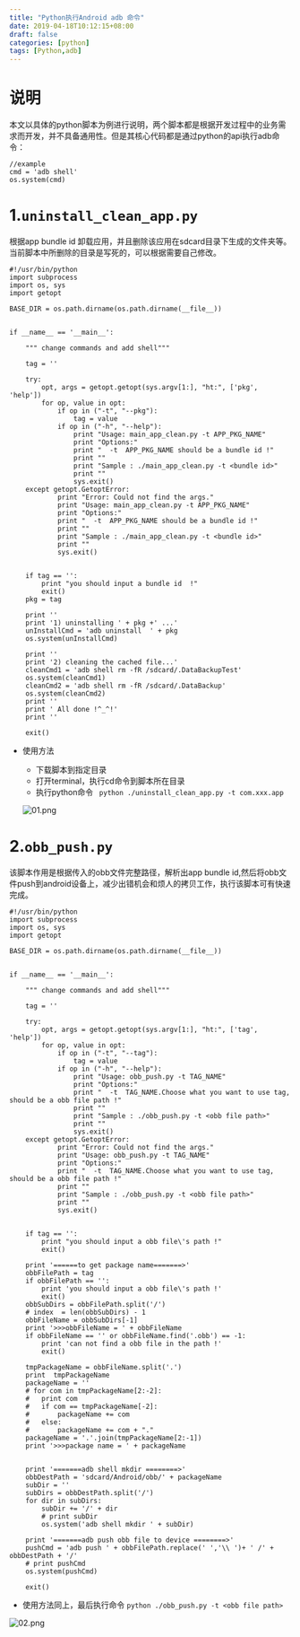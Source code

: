 ```yaml
---
title: "Python执行Android adb 命令"
date: 2019-04-18T10:12:15+08:00
draft: false
categories: [python]
tags: [Python,adb]
---
```



# 说明
本文以具体的python脚本为例进行说明，两个脚本都是根据开发过程中的业务需求而开发，并不具备通用性。但是其核心代码都是通过python的api执行adb命令：

``` shell
//example
cmd = 'adb shell' 
os.system(cmd)
```
# 1.`uninstall_clean_app.py`

根据app bundle id 卸载应用，并且删除该应用在sdcard目录下生成的文件夹等。当前脚本中所删除的目录是写死的，可以根据需要自己修改。

``` shell
#!/usr/bin/python
import subprocess
import os, sys
import getopt

BASE_DIR = os.path.dirname(os.path.dirname(__file__))


if __name__ == '__main__':

	""" change commands and add shell"""

	tag = ''

	try:
		opt, args = getopt.getopt(sys.argv[1:], "ht:", ['pkg', 'help'])
		for op, value in opt:
			if op in ("-t", "--pkg"):
				tag = value
			if op in ("-h", "--help"):
				print "Usage: main_app_clean.py -t APP_PKG_NAME"
				print "Options:"
				print "  -t  APP_PKG_NAME should be a bundle id !"
				print ""
				print "Sample : ./main_app_clean.py -t <bundle id>"
				print ""
				sys.exit()
	except getopt.GetoptError:  
            print "Error: Could not find the args."
            print "Usage: main_app_clean.py -t APP_PKG_NAME"
    	    print "Options:"
    	    print "  -t  APP_PKG_NAME should be a bundle id !"
    	    print ""
    	    print "Sample : ./main_app_clean.py -t <bundle id>"
    	    print ""
    	    sys.exit()

	
	if tag == '':
		print "you should input a bundle id  !"
		exit()
	pkg = tag

	print ''
	print '1) uninstalling ' + pkg +' ...'
	unInstallCmd = 'adb uninstall  ' + pkg 
	os.system(unInstallCmd)

	print ''
	print '2) cleaning the cached file...'
	cleanCmd1 = 'adb shell rm -fR /sdcard/.DataBackupTest'
	os.system(cleanCmd1)
	cleanCmd2 = 'adb shell rm -fR /sdcard/.DataBackup'
	os.system(cleanCmd2)
	print ''
	print '	All done !^_^!'
	print ''

	exit()

```

* 使用方法
	* 下载脚本到指定目录
	* 打开terminal，执行cd命令到脚本所在目录
	* 执行python命令 ` python ./uninstall_clean_app.py -t com.xxx.app`

	![01.png](https://upload-images.jianshu.io/upload_images/6174818-f6c015ef98358a93.png?imageMogr2/auto-orient/strip%7CimageView2/2/w/1240)

	
# 2.`obb_push.py`

该脚本作用是根据传入的obb文件完整路径，解析出app bundle id,然后将obb文件push到android设备上，减少出错机会和烦人的拷贝工作，执行该脚本可有快速完成。

``` shell
#!/usr/bin/python
import subprocess
import os, sys
import getopt

BASE_DIR = os.path.dirname(os.path.dirname(__file__))


if __name__ == '__main__':

	""" change commands and add shell"""

	tag = ''

	try:
		opt, args = getopt.getopt(sys.argv[1:], "ht:", ['tag', 'help'])
		for op, value in opt:
			if op in ("-t", "--tag"):
				tag = value
			if op in ("-h", "--help"):
				print "Usage: obb_push.py -t TAG_NAME"
				print "Options:"
				print "  -t  TAG_NAME.Choose what you want to use tag, should be a obb file path !"
				print ""
				print "Sample : ./obb_push.py -t <obb file path>"
				print ""
				sys.exit()
	except getopt.GetoptError:  
            print "Error: Could not find the args."
            print "Usage: obb_push.py -t TAG_NAME"
    	    print "Options:"
    	    print "  -t  TAG_NAME.Choose what you want to use tag, should be a obb file path !"
    	    print ""
    	    print "Sample : ./obb_push.py -t <obb file path>"
    	    print ""
    	    sys.exit()

	
	if tag == '':
		print "you should input a obb file\'s path !"
		exit()

	print '======to get package name=======>'
	obbFilePath = tag
	if obbFilePath == '':
		print 'you should input a obb file\'s path !'
		exit()
	obbSubDirs = obbFilePath.split('/')
	# index  = len(obbSubDirs) - 1
	obbFileName = obbSubDirs[-1]
	print '>>>obbFileName = ' + obbFileName
	if obbFileName == '' or obbFileName.find('.obb') == -1:
		print 'can not find a obb file in the path !'
		exit()
	
	tmpPackageName = obbFileName.split('.')
	print  tmpPackageName
	packageName = ''
	# for com in tmpPackageName[2:-2]:
	# 	print com
	# 	if com == tmpPackageName[-2]:
	# 	 	packageName += com
	# 	else:
	# 	 	packageName += com + "." 
	packageName = '.'.join(tmpPackageName[2:-1])
	print '>>>package name = ' + packageName


	print '=======adb shell mkdir ========>'
	obbDestPath = 'sdcard/Android/obb/' + packageName
	subDir = ''
	subDirs = obbDestPath.split('/')
	for dir in subDirs:
	 	subDir += '/' + dir
	 	# print subDir 
	 	os.system('adb shell mkdir ' + subDir)

	print '=======adb push obb file to device ========>'
	pushCmd = 'adb push ' + obbFilePath.replace(' ','\\ ')+ ' /' + obbDestPath + '/' 
	# print pushCmd
	os.system(pushCmd)

	exit()
```


* 使用方法同上，最后执行命令 `python ./obb_push.py -t <obb file path>`

![02.png](https://upload-images.jianshu.io/upload_images/6174818-ac29ee1f2a26a142.png?imageMogr2/auto-orient/strip%7CimageView2/2/w/1240)



